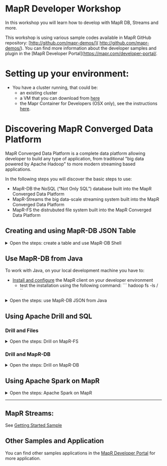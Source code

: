 # MapR Developer Workshop

In this workshop you will learn how to develop with MapR DB, Streams and more.

This workshop is using various sample codes available in MapR GitHub repository: [http://github.com/mapr-demos/]( http://github.com/mapr-demos/). You can find more information about the developer samples and plugin in the [MapR Developer Portal](https://mapr.com/developer-portal/.

# Setting up your environment:

* You have a cluster running, that could be:
    * an existing cluster
    * a VM that you can download from [here](https://mapr.com/products/mapr-sandbox-hadoop/)
    * the Mapr Container for Developers (OSX only), see the instructions [here](https://maprdocs.mapr.com/home/MapRContainerDevelopers/MapRContainerDevelopersOverview.html).





# Discovering MapR Converged Data Platform

MapR Converged Data Platform is a complete data platform allowing developer to build any type of application, from traditional "big data powered by Apache Hadoop" to more modern streaming based applications.

In the following steps you will discover the basic steps to use:

* MapR-DB the NoSQL (“Not Only SQL”) database built into the MapR Converged Data Platform
* MapR-Streams the big data-scale streaming system built into the MapR Converged Data Platform
* MapR-FS the distrubuted file system built into the MapR Converged Data Platform



## Creating and using MapR-DB JSON Table

<details>
<summary>Open the steps: create a table and use MapR-DB Shell</summary>

Open a terminal window and connect using SSH to one node of your cluster

### 1- Connect to MapR Cluster

If you are using the MapR Container for Developers connect using the following command: *(`root` password is `mapr`)*

```
ssh root@localhost -p 2222 
```

### 2- Navigate into MapR-FS

You can list content of the MapR File System using the following commands:

```
hadoop fs -ls /
```

You can also use the file system directly using simple POSIX comamnds: (on the MapR Container for Developers )

```
cd /mapr/

ls 
```

If you are using another cluster:

```
cd /mapr/trainer.mapr.com/

ls
```
where `trainer.mapr.com` is the name of your cluster.

As you can see, you can list the content of MapR File System, that give you access to all the data store on the cluster, that could be made of hundreds or more nodes.


### 3- Create a MapR-DB JSON Table

MapR provide a command line tool named `maprcli` that allows to manage cluster including resource creation. 

----
3.1- Let's create a newa table in the `/apps` directory.
<details> 

```
maprcli table create -path /apps/workshop -tabletype json
```
</details> 

----
3.2- Let's also make this table "public" to ease the access from your development environment:

<details> 

```
maprcli table cf edit -path /apps/workshop -cfname default -readperm p -writeperm p -traverseperm  p
```

This command set the `default` column family permission in read, write and traverse to public `p`. You can find more informations about table permissions in the [MapR Documentation](https://maprdocs.mapr.com/home/MapR-DB/JSON_DB/granting_or_denying_access_to_fields_with_aces.html).
</details> 




### 4- Use MapR-DB Shell

Now that the MapR-DB Table is created you can use MapR-DB Shell to use it.

Run the following commands in to the terminal

-----
4.1 Insert Data
<details> 

```
mapr dbshell

maprdb root:> find /apps/workshop

maprdb root:> find /apps/workshop

maprdb root:> insert /apps/workshop --value '{"_id":"doc001", "name":{ "first":"John","last":"Doe" }, "age":45   }'

maprdb root:> find /apps/workshop

```

Insert more documents:

```
maprdb root:> insert /apps/workshop --value '{"_id":"doc002", "name":{ "first":"David","last":"Simon" }, "age":35   }' 

maprdb root:> insert /apps/workshop --value '{"_id":"doc003", "name":{ "first":"Steve","last":"Allen" }, "age":49  }' 

maprdb root:> find /apps/workshop

```

You can find more information about MapR DB Shell command using: `help`.
</details> 

-----
4.2 Query Documents
<details> 
Now that we have data into MapR-DB, you can find specific documents using the OJAI Query syntax documented [here](https://maprdocs.mapr.com/home/MapR-DB/JSON_DB/OJAIQueryConditionOperators.html) and [MapR-DB Shell Documentation](https://maprdocs.mapr.com/home/MapR-DB/JSON_DB/QueryWithDBShell.html) 


Find documents, where age equals 35, using the `--where` operator
```
maprdb root:> find /apps/workshop --where '{ "$eq" : { "age" : 35 }  }'
```

Same query but limiting the number of fields returned by the query, using the `--fields` operator:
```
maprdb root:> find /apps/workshop --where '{ "$eq" : { "age" : 35 }  }' --fields _id,name.last
```
</details> 

----
4.3 Update Documents

<details> 
You can also use [MapR-DB Shell to update or delete documents(https://maprdocs.mapr.com/home/ReferenceGuide/dbshell-update.html?hl=mutation%2Cdb%2Cjson)]:
 
Adding a new field:
```
maprdb root:> update /apps/workshop --id doc002 --m ' {"$set" : {"type":"player"}  '

maprdb root:> find /apps/workshop

```

Increment `age`: 

```
maprdb root:> update /apps/workshop --id doc002 --m ' {"$increment" : {"age":1}}'

maprdb root:> find /apps/workshop
```

Modify multiple fields
```
maprdb root:> update /apps/workshop --id doc002 --m ' {"$set" : [{"age":33}, {"city":"Paris"}]}'

maprdb root:> find /apps/workshop
```

Remove a field

```
maprdb root:> update /apps/workshop --id doc002 --m ' {"$delete" : ["city","type"]}'

maprdb root:> find /apps/workshop 
```

4.4 Delete Documents

Let's now delete a document

```
maprdb root:> delete /apps/workshop --id doc002 

maprdb root:> find /apps/workshop 

```
</details>

</details>


## Use MapR-DB from Java

To work with Java, on your local development machine you have to:

* [Install and configure](https://maprdocs.mapr.com/home/AdvancedInstallation/SettingUptheClient-install-mapr-client.html) the MapR client on your developer environment
    * test the installation using the following command:
        ``` hadoop fs -ls / ``


<details>
<summary>Open the steps: use MapR-DB JSON from Java</summary>

The Java project is a complete Maven project located in the `./java-sample ` folder.

Open the project in your favorite IDE, and then look into the sources:

* `src/main/java/com/mapr/workshop/exercices/`: contains simple skeleton that you have to finish to use MapR-DB JSON from Java
* `src/main/java/com/mapr/workshop/solutions/`: contains the solutions of the exercices describe above

</details>


## Using Apache Drill and SQL

### Drill and Files

<details>
<summary>Open the steps: Drill on MapR-FS</summary>

A very command use case when working with Data is to do analytics. The best language for analytics is SQL, and MapR Converged Platform provide a powerfull distributed SQL query engine: [Apache Drill](https://drill.apache.org/).

Apache Drill allows you to run queries on many datasource: MapR-DB Tables (JSON and Binary), Apache Hbase, MapR-FS with various format.

For this part of the workshop, you will use the Yelp JSON Dataset available [here](https://www.yelp.com/dataset_challenge). **(note: the dataset has been installed on the workshop VMs)**

### 1- Import the JSON documents into MapR-DB JSON tables

We will import the Yelp JSON documents into MapR-DB JSON tables using the [mapr importJSON](https://maprdocs.mapr.com/home/ReferenceGuide/mapr_importjson.html?hl=importjson) command. Note, the source file path specified in `mapr importJSON` must be a valid path in the MapR filesystem. 

On your cluster:

If not already present, create folders for Yelp dataset (tables and files)
```
hadoop fs -mkdir /yelp
hadoop fs -mkdir /yelp_tables
```

Go to the Drill UI [http://localhost:8047](http://localhost:8047), or Zeppelin to run some SQL Queries:


----
1- View the content of the database:

```
select * from  dfs.`/yelp/business.json` limit 1;
```


----
2- Total reviews in the data set

```
select sum(review_count) as totalreviews from dfs.`/yelp/business.json`;
```

----
3- Top 10 states and cities in total number of reviews

<details>
<summary>Solution</summary>

```
select state, city, count(*) totalreviews 
from dfs.`/yelp/business.json` 
group by state, city order by count(*) desc limit 10;
```
</details>


----
4- Average number of reviews per business star rating

<details>
<summary>Solution</summary>

```
select stars,trunc(avg(review_count)) reviewsavg 
from dfs.`/yelp/business.json`
group by stars order by stars desc;
```
</details>

----
5- Top businesses with high review counts (> 1000)

<details>
<summary>Solution</summary>

```
select stars,trunc(avg(review_count)) reviewsavg 
from dfs.`/yelp/business.json`
group by stars order by stars desc;
```

</details>

----
6- Saturday open and close times for a few businesses

<details>
<summary>Solution</summary>

```
select b.name, b.hours.Saturday.`open`,
b.hours.Saturday.`close`  
from
dfs.`/yelp/business.json`
b limit 10;
```

</details>

----
7- Count the number of "Restaurants"

Note: you have to use the `repeated_contains` operator on the `categories` field.

<details>
<summary>Solution</summary>

```
select count(*) as TotalRestaurants 
from dfs.`/yelp/business.json` 
where true=repeated_contains(categories,'Restaurants');
```

</details>


You can find more queries in the Drill tutorial [here](https://drill.apache.org/docs/analyzing-the-yelp-academic-dataset/)

</details>

### Drill and MapR-DB


<details>
<summary>Open the steps: Drill on MapR-DB</summary>

It is also possible to use MapR-DB JSON with Drill, simply replace the directory or file name by your table name, for example:

```
select * from dfs.`/apps/workshop`
```


It is possible to import the Yelp dataset into Mapr-DB using the following command, that you run on your MapR Cluster:


```
mapr importJSON -idField business_id -src /yelp/business.json -dst /yelp_tables/business -mapreduce false
```

Make the tables public if you want to use it from your Java application runnin on your IDE:

```
maprcli table cf edit -path /yelp_tables/business -cfname default -readperm p -writeperm p
```

#### MapR-DB Secondary Indexes

<details>


Run the following query:

```
select name, stars from dfs.`/yelp_tables/business` where stars = 5;
```

**Simple Index**

You can now improve the performance of this query using an index. In a new terminal window run the following command to create an index on the `stars` field sorted in descending order (`-1`).

```
maprcli table index add -path /yelp_tables/business -index idx_stars -indexedfields 'stars:-1'
```

If you execute the query, multiple times, now it should be faster, since the index is used.

In this case Apache Drill is using the index to find all the stars equal to 5, then retrieve the name of the business from the document itself.

You can use the `EXPLAIN PLAN` command or use the `Profiles` tab to see how drill is executing the query.

The result of the explain plan will be a JSON document explaining the query plan, you can look in the `scanSpec` attribute that use the index if present. You can look at the following attributes in the `scanSpec` attribute:

* `secondaryIndex` equals true when a secondary index is created
* `startRow` and `stopRow` that show the index key used by the query
* `indexName` set to `idx_stars` that is the index used by the query


If you want to delete the index to compare the execution plan run the followind command as `mapr` in a terminal:

```
maprcli table index remove -path /yelp_tables/business -index idx_stars  
```

**Covering Queries**

In the index you have created in the previous step, we have specific the `-indexedfields` parameter to set the index key with the `stars` values. It is also possible to add some non indexed field to the index using the `-includedfields`. 

In this case the index includes some other fields that could be used by applications to allow the query to only access the index without having to retrieve any value from the JSON table itself.

Let's recreate the index on `stars` field and add the `name` to the list of included fields.

```
# if you have not deleted the index yet
$ maprcli table index remove -path /yelp_tables/business -index idx_stars  

$ maprcli table index add -path /yelp_tables/business -index idx_stars -indexedfields 'stars:-1' -includedfields 'name'
```

If you execute the query, multiple times, now it should be even faster than previous queries since Drill is doing a covered queries, only accessing the index.

Look at the profiling of the following query using the new index
```
select name, stars from dfs.`/yelp_tables/business` where stars = 5;
```

The main change in the explain plan compare to previous queries is:

* `includedFields` attribute that show the fields used by the queries.

</details>

</details>




## Using Apache Spark on MapR

<details>
<summary> Open the steps: Apache Spark on MapR</summary>

In this part of the lab you will use the Spark Shell to analyze data.

----
1- Open Spark Shell

Connect to your cluster and run the following command: (note you can also use Zeppelin)

```
/opt/mapr/spark/spark-2.1.0/bin/spark-shell
```

----
2- Print some data from MapR-DB JSON

To work with MapR-DB JSON You need some imports

```
scala> import com.mapr.db.spark.sql._
scala> import org.apache.spark.sql.SparkSession

```

Then load the data, and print the schema and count the number of documents

```
scala> val dataFromMapR = spark.loadFromMapRDB("/yelp_tables/business")
scala> dataFromMapR.printSchema
scala> dataFromMapR.count
```

----
3- Group by function 

Count the number of business by city

<details>
<summary>Solution</summary>

```
scala> dataFromMapR.groupBy("city").count().show()
```

</details>


----
4- Group by function & filter

Using the group by function find all the city that have more than 10000 businesses

<details>
<summary>Solution</summary>

```
scala> dataFromMapR.groupBy("city").count().filter("count > 10000").show()
```

</details>

----
5- Save the result into MapR-FS

It is a very common use case to process the data with Apache Spark and save the result into files.

Let's for example save the number of business by city into a parquet file :  `/tmp/parquet_result`

<details>
<summary>Solution</summary>

```
scala> import org.apache.spark.sql.SaveMode
scala>  dataFromMapR.groupBy("city").count().write.mode(SaveMode.Overwrite).parquet("maprfs:///tmp/parquet_result")
```


You can use Drill (or Spark) to check the result, for example using Drill:

```
select * from dfs.`/tmp/parquet_result` limit 100
```

</details>

</details>

----

## MapR Streams:

See [Getting Started Sample](https://github.com/mapr-demos/mapr-streams-60-getting-started)


## Other Samples and Application

You can find other samples applications in the [MapR Developer Portal](http://mapr.com/developer-portal) for more application.